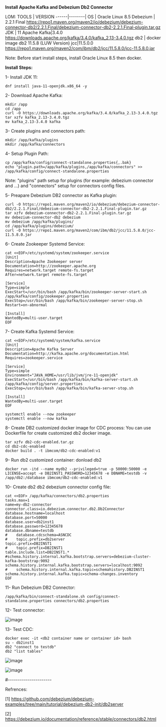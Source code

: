 **Install Apache Kafka and Debezium Db2 Connector**

LOM:
TOOLS | VERSION
------|--------|
OS | Oracle Linux 8.5
Debezium | 2.2.1 Final
https://repo1.maven.org/maven2/io/debezium/debezium-connector-db2/2.2.1.Final/debezium-connector-db2-2.2.1.Final-plugin.tar.gz
JDK | 11
Apache Kafka|3.4.0
https://downloads.apache.org/kafka/3.4.0/kafka_2.13-3.4.0.tgz
db2 | docker image db2 11.5.8 (LUW Version)
jcc|11.5.0.0
https://repo1.maven.org/maven2/com/ibm/db2/jcc/11.5.8.0/jcc-11.5.8.0.jar

Note: Before start install steps, install Oracle Linux 8.5 then docker.

**Install Steps:**

1- Install JDK 11:
```
dnf install java-11-openjdk.x86_64 -y
```
2- Download Apache Kafka:
```
mkdir /app
cd /app
curl -O https://downloads.apache.org/kafka/3.4.0/kafka_2.13-3.4.0.tgz
tar xzfv kafka_2.13-3.4.0.tgz
mv kafka_2.13-3.4.0 kafka
```
3- Create plugins and connectors path:
```
mkdir /app/kafka/plugins
mkdir /app/kafka/connectors
```
4- Setup Plugin Path:
```
cp /app/kafka/config/connect-standalone.properties{,.bak}
echo "plugin.path=/app/kafka/plugins,/app/kafka/connectors" >> /app/kafka/config/connect-standalone.properties
```
Note: "plugins" path setup for plugins (for example: debezium connector and ...) and "connectors" setup for connectors config files.

5- Preapare Debezium DB2 connector as Kafka plugin:
```
curl -O https://repo1.maven.org/maven2/io/debezium/debezium-connector-db2/2.2.1.Final/debezium-connector-db2-2.2.1.Final-plugin.tar.gz
tar xzfv debezium-connector-db2-2.2.1.Final-plugin.tar.gz
mv debezium-connector-db2 debezium
mv debezium /app/kafka/plugins/
cd /app/kafka/plugins/debezium/
curl -O https://repo1.maven.org/maven2/com/ibm/db2/jcc/11.5.8.0/jcc-11.5.8.0.jar
```

6- Create Zookeeper Systemd Service:
```
cat <<EOF>/etc/systemd/system/zookeeper.service
[Unit]
Description=Apache Zookeeper server
Documentation=http://zookeeper.apache.org
Requires=network.target remote-fs.target
After=network.target remote-fs.target

[Service]
Type=simple
ExecStart=/usr/bin/bash /app/kafka/bin/zookeeper-server-start.sh /app/kafka/config/zookeeper.properties
ExecStop=/usr/bin/bash /app/kafka/bin/zookeeper-server-stop.sh
Restart=on-abnormal

[Install]
WantedBy=multi-user.target
EOF

```
7- Create Kafka Systemd Service:
```
cat <<EOF>/etc/systemd/system/kafka.service
[Unit]
Description=Apache Kafka Server
Documentation=http://kafka.apache.org/documentation.html
Requires=zookeeper.service

[Service]
Type=simple
Environment="JAVA_HOME=/usr/lib/jvm/jre-11-openjdk"
ExecStart=/usr/bin/bash /app/kafka/bin/kafka-server-start.sh /app/kafka/config/server.properties
ExecStop=/usr/bin/bash /app/kafka/bin/kafka-server-stop.sh

[Install]
WantedBy=multi-user.target
EOF
```

```
systemctl enable --now zookeeper
systemctl enable --now kafka
```
8- Create DB2 customized docker image for CDC process:
You can use Dockerfile for create customized db2 docker image.

```
tar xzfv db2-cdc-enabled.tar.gz
cd db2-cdc-enabled
docker build . -t ibmcom/db2-cdc-enabled:v1
```

9- Run db2 customized container:
donload db2
```
docker run -itd --name mydb2 --privileged=true -p 50000:50000 -e LICENSE=accept -e DB2INST1_PASSWORD=12345678 -e DBNAME=testdb -v /app/db2:/database ibmcom/db2-cdc-enabled:v1
```
10- Create db2 db2 debezium connector config file:
```
cat <<EOF> /app/kafka/connectors/db2.properties
tasks.max=1
name=my-db2-connector
connector.class=io.debezium.connector.db2.Db2Connector
database.hostname=localhost
database.port=50000
database.user=db2inst1
database.password=12345678
database.dbname=testdb
#    database.cdcschema=ASNCDC
#    topic.prefix=db2server
topic.prefix=DB2INST1
#    topic.prefix=DB2INST1
table.include.list=DB2INST1.*
#schema.history.internal.kafka.bootstrap.servers=debezium-cluster-kafka-bootstrap:9092
schema.history.internal.kafka.bootstrap.servers=localhost:9092
#    schema.history.internal.kafka.topic=schemahistory.DB2INST1
schema.history.internal.kafka.topic=schema-changes.inventory
EOF

```
11- Run Debezium DB2 Connector:
```
/app/kafka/bin/connect-standalone.sh config/connect-standalone.properties connectors/db2.properties
```

12- Test connector:

![image](https://github.com/IMAN-NAMJOOYAN/Install-Apache-Kafka-and-Debezium-Db2-Connector/assets/16554389/9b06c808-0616-4166-a64f-58a248f3d30b)


13- Test CDC:

```
docker exec -it <db2 container name or container id> bash
su - db2inst1
db2 "connect to testdb"
db2 "list tables"
```
![image](https://github.com/IMAN-NAMJOOYAN/Install-Apache-Kafka-and-Debezium-Db2-Connector/assets/16554389/f7f66fd1-3b00-4ad5-a758-ac8bbd956b54)

![image](https://github.com/IMAN-NAMJOOYAN/Install-Apache-Kafka-and-Debezium-Db2-Connector/assets/16554389/0a90dd9b-c83a-4b09-9d00-63fe5b62bea6)



#----------------------

Refrences:

[1] https://github.com/debezium/debezium-examples/tree/main/tutorial/debezium-db2-init/db2server

[2] https://debezium.io/documentation/reference/stable/connectors/db2.html

